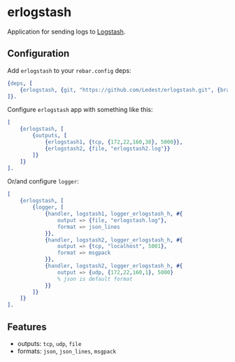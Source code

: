 # erlogstash

Application for sending logs to [Logstash][logstash].

## Configuration

Add `erlogstash` to your `rebar.config` deps:

``` erlang
{deps, [
    {erlogstash, {git, "https://github.com/Ledest/erlogstash.git", {branch, "master"}}}
]}.
```

Configure `erlogstash` app with something like this:

``` erlang
[
    {erlogstash, [
        {outputs, [
            {erlogstash1, {tcp, {172,22,160,38}, 5000}},
            {erlogstash2, {file, "erlogstash2.log"}}
        ]}
    ]}
].
```

Or/and configure `logger`:

```erlang
[
    {erlogstash, [
        {logger, [
            {handler, logstash1, logger_erlogstash_h, #{
                output => {file, "erlogstash.log"},
                format => json_lines
            }},
            {handler, logstash2, logger_erlogstash_h, #{
                output => {tcp, "localhost", 5001},
                format => msgpack
            }},
            {handler, logstash2, logger_erlogstash_h, #{
                output => {udp, {172,22,160,1}, 5000}
                % json is default format
            }}
        ]}
    ]}
].
```

## Features

  * outputs: `tcp`, `udp`, `file`
  * formats: `json`, `json_lines`, `msgpack`

[logstash]: https://www.elastic.co/logstash/
